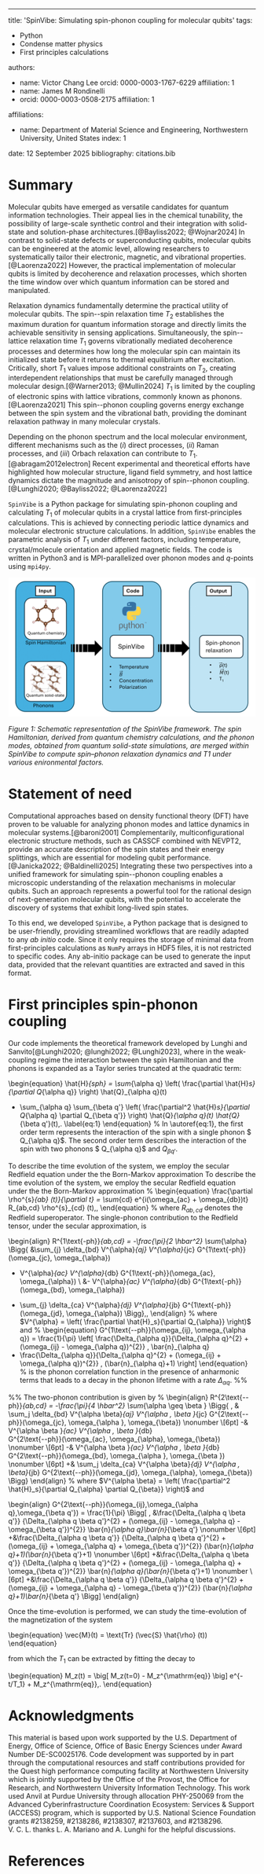 ---
title: 'SpinVibe: Simulating spin-phonon coupling for molecular qubits'
tags:
  - Python
  - Condense matter physics
  - First principles calculations

authors:
  - name: Victor Chang Lee
    orcid: 0000-0003-1767-6229
    affiliation: 1 
  - name: James M Rondinelli
  - orcid: 0000-0003-0508-2175
    affiliation: 1

affiliations:
 - name: Department of Material Science and Engineering, Northwestern University, United States
   index: 1


date: 12 September 2025
bibliography: citations.bib

# Summary 

Molecular qubits have emerged as versatile candidates for quantum
information technologies. Their appeal lies in the chemical tunability,
the possibility of large-scale synthetic control and their integration
with solid-state and solution-phase
architectures.[@Bayliss2022; @Wojnar2024] In contrast to solid-state
defects or superconducting qubits, molecular qubits can be engineered at
the atomic level, allowing researchers to systematically tailor their
electronic, magnetic, and vibrational properties.[@Laorenza2022]
However, the practical implementation of molecular qubits is limited by
decoherence and relaxation processes, which shorten the time window over
which quantum information can be stored and manipulated.

Relaxation dynamics fundamentally determine the practical utility of
molecular qubits. The spin--spin relaxation time $T_2$ establishes the
maximum duration for quantum information storage and directly limits the
achievable sensitivity in sensing applications. Simultaneously, the
spin--lattice relaxation time $T_1$ governs vibrationally mediated
decoherence processes and determines how long the molecular spin can
maintain its initialized state before it returns to thermal equilibrium
after excitation. Critically, short $T_1$ values impose additional
constraints on $T_2$, creating interdependent relationships that must be
carefully managed through molecular design.[@Warner2013; @Mullin2024]
$T_1$ is limited by the coupling of electronic spins with lattice
vibrations, commonly known as phonons.[@Laorenza2021] This spin--phonon
coupling governs energy exchange between the spin system and the
vibrational bath, providing the dominant relaxation pathway in many
molecular crystals.

Depending on the phonon spectrum and the local molecular environment,
different mechanisms such as the ($i$) direct processes, ($ii$) Raman
processes, and ($iii$) Orbach relaxation can contribute to
$T_1$.[@abragam2012electron] Recent experimental and theoretical efforts
have highlighted how molecular structure, ligand field symmetry, and
host lattice dynamics dictate the magnitude and anisotropy of
spin--phonon coupling.[@Lunghi2020; @Bayliss2022; @Laorenza2022]

`SpinVibe` is a Python package for simulating spin-phonon coupling and
calculating $T_1$ of molecular qubits in a crystal lattice from
first-principles calculations. This is achieved by connecting periodic
lattice dynamics and molecular electronic structure calculations. In
addition, `SpinVibe` enables the parametric analysis of $T_1$ under
different factors, including temperature, crystal/molecule orientation
and applied magnetic fields. The code is written in Python3 and is
MPI-parallelized over phonon modes and $q$-points using `mpi4py`.

![.\label{fig:spinvibe}](spinvibe.png)

*Figure 1: Schematic representation of the SpinVibe framework. The spin Hamiltonian, derived
from quantum chemistry calculations, and the phonon modes, obtained from quantum solid-state
simulations, are merged within SpinVibe to compute spin–phonon relaxation dynamics and T1
under various enironmental factors.*

# Statement of need 

Computational approaches based on density functional theory (DFT) have
proven to be valuable for analyzing phonon modes and lattice dynamics in
molecular systems.[@baroni2001] Complementarily, multiconfigurational
electronic structure methods, such as CASSCF combined with NEVPT2,
provide an accurate description of the spin states and their energy
splittings, which are essential for modeling qubit
performance.[@Janicka2022; @Baldinelli2025] Integrating these two
perspectives into a unified framework for simulating spin--phonon
coupling enables a microscopic understanding of the relaxation
mechanisms in molecular qubits. Such an approach represents a powerful
tool for the rational design of next-generation molecular qubits, with
the potential to accelerate the discovery of systems that exhibit
long-lived spin states.

To this end, we developed `SpinVibe`, a Python package that is designed
to be user-friendly, providing streamlined workflows that are readily
adapted to any *ab initio* code. Since it only requires the storage of
minimal data from first-principles calculations as `NumPy` arrays in
HDF5 files, it is not restricted to specific codes. Any ab-initio
package can be used to generate the input data, provided that the
relevant quantities are extracted and saved in this format.

# First principles spin-phonon coupling 

Our code implements the theoretical framework developed by Lunghi and
Sanvito[@Lunghi2020; @lunghi2022; @Lunghi2023], where in the
weak-coupling regime the interaction between the spin Hamiltonian and
the phonons is expanded as a Taylor series truncated at the quadratic
term:

\begin{equation}
\hat{H}_{sph} = \sum_{\alpha q} \left( \frac{\partial \hat{H}_s}{\partial Q_{\alpha q}} \right) 
\hat{Q}_{\alpha q}(t) 
+ \sum_{\alpha q} \sum_{\beta q'} 
\left( \frac{\partial^2 \hat{H}_s}{\partial Q_{\alpha q} \partial Q_{\beta q'}} \right)
\hat{Q}_{\alpha q}(t) \hat{Q}_{\beta q'}(t)\,. 
\label{eq:1}
\end{equation}
%
In \autoref{eq:1}, the first order term represents the interaction of the spin with a single phonon $ Q_{\alpha q}$. The second order term describes the interaction of the spin with two phonons $ Q_{\alpha q}$ and $Q_{\beta q'}$. 

To describe the time evolution of the system, we  employ the secular Redfield equation under the the Born-Markov approximation 
To describe the time evolution of the system, we  employ the secular Redfield equation under the the Born-Markov approximation 
%
\begin{equation}
\frac{\partial \rho^{s}_{ab} (t)}{\partial t} = 
\sum_{cd} e^{i(\omega_{ac} + \omega_{db})t} R_{ab,cd} \rho^{s}_{cd} (t)\,, 
\end{equation}
%
where $R_{ab,cd}$ denotes the Redfield superoperator. The single-phonon contribution to the Redfield tensor, under the secular approximation, is

\begin{align}
R^{1\text{-ph}}_{ab,cd} = -\frac{\pi}{2 \hbar^2} 
\sum_{\alpha} \Bigg\{ 
&\sum_{j} \delta_{bd} V^{\alpha}_{aj} V^{\alpha}_{jc} 
G^{1\text{-ph}}(\omega_{jc}, \omega_{\alpha}) 
- V^{\alpha}_{ac} V^{\alpha}_{db} 
G^{1\text{-ph}}(\omega_{ac}, \omega_{\alpha}) \\
&- V^{\alpha}_{ac} V^{\alpha}_{db} 
G^{1\text{-ph}}(\omega_{bd}, \omega_{\alpha}) 
+ \sum_{j} \delta_{ca} V^{\alpha}_{dj} V^{\alpha}_{jb} 
G^{1\text{-ph}}(\omega_{jd}, \omega_{\alpha}) 
\Bigg\}\,,
\end{align}
%
where $V^{\alpha} = \left( \frac{\partial \hat{H}_s}{\partial Q_{\alpha}} \right)$ and 
%
\begin{equation}
G^{1\text{--ph}}(\omega_{ij}, \omega_{\alpha q})
= \frac{1}{\pi} \left[
\frac{\Delta_{\alpha q}}{\Delta_{\alpha q}^{2} + (\omega_{ij} - \omega_{\alpha q})^{2}} \, \bar{n}_{\alpha q}
+ \frac{\Delta_{\alpha q}}{\Delta_{\alpha q}^{2} + (\omega_{ij} + \omega_{\alpha q})^{2}} \, (\bar{n}_{\alpha q}+1)
\right]
\end{equation}
%
is the phonon correlation function in the presence of anharmonic terms that leads to a decay in the phonon lifetime with a rate $\Delta_{\alpha q}$. 
%%

%%
The two-phonon contribution is given by
%
\begin{align}
R^{2\text{--ph}}_{ab,cd} 
= -\frac{\pi}{4 \hbar^2} \sum_{\alpha \geq \beta } \Bigg\{ \,
& \sum_j  \delta_{bd} V^{\alpha \beta}_{aj} V^{\alpha \, \beta }_{jc} 
   G^{2\text{--ph}}(\omega_{jc}, \omega_{\alpha }, \omega_{\beta}) \nonumber \\[6pt]
-& V^{\alpha \beta }_{ac} V^{\alpha \, \beta }_{db}  
   G^{2\text{--ph}}(\omega_{ac}, \omega_{\alpha}, \omega_{\beta}) \nonumber \\[6pt]
-& V^{\alpha \beta }_{ac} V^{\alpha \, \beta }_{db}  
   G^{2\text{--ph}}(\omega_{bd}, \omega_{\alpha }, \omega_{\beta }) \nonumber \\[6pt]
+& \sum_j  \delta_{ca} V^{\alpha \beta}_{dj} V^{\alpha \, \beta}_{jb} 
   G^{2\text{--ph}}(\omega_{jd}, \omega_{\alpha}, \omega_{\beta}) 
\Bigg\}
\end{align}
%
where $V^{\alpha \beta} = \left( \frac{\partial^2 \hat{H}_s}{\partial Q_{\alpha} \partial Q_{\beta}} \right)$ and 

\begin{align}
G^{2\text{--ph}}(\omega_{ij},\omega_{\alpha q},\omega_{\beta q'}) 
= \frac{1}{\pi} \Bigg[ \,
&\frac{\Delta_{\alpha q \beta q'}}
       {\Delta_{\alpha q \beta q'}^{2} + (\omega_{ij} - \omega_{\alpha q} - \omega_{\beta q'})^{2}}
       \bar{n}_{\alpha q}\bar{n}_{\beta q'} \nonumber \\[6pt]
+&\frac{\Delta_{\alpha q \beta q'}}
       {\Delta_{\alpha q \beta q'}^{2} + (\omega_{ij} + \omega_{\alpha q} + \omega_{\beta q'})^{2}}
       (\bar{n}_{\alpha q}+1)(\bar{n}_{\beta q'}+1) \nonumber \\[6pt]
+&\frac{\Delta_{\alpha q \beta q'}}
       {\Delta_{\alpha q \beta q'}^{2} + (\omega_{ij} - \omega_{\alpha q} + \omega_{\beta q'})^{2}}
       \bar{n}_{\alpha q}(\bar{n}_{\beta q'}+1) \nonumber \\[6pt]
+&\frac{\Delta_{\alpha q \beta q'}}
       {\Delta_{\alpha q \beta q'}^{2} + (\omega_{ij} + \omega_{\alpha q} - \omega_{\beta q'})^{2}}
       (\bar{n}_{\alpha q}+1)\bar{n}_{\beta q'} 
\Bigg]
\end{align}

Once the time-evolution is performed, we can study the time-evolution of the magnetization of the system 

\begin{equation}
    \vec{M}(t) = \text{Tr} (\vec{S} \hat{\rho} (t))
\end{equation}

from which the $T_1$ can be extracted by fitting the decay to

\begin{equation}
M_z(t) = \big[ M_z(t=0) - M_z^{\mathrm{eq}} \big] e^{-t/T_1} + M_z^{\mathrm{eq}}\,.
\end{equation}

# Acknowledgments
This material is based upon work supported by the U.S. Department of
Energy, Office of Science, Office of Basic Energy Sciences under Award
Number DE-SC0025176. Code development was supported by in part through
the computational resources and staff contributions provided for the
Quest high performance computing facility at Northwestern University
which is jointly supported by the Office of the Provost, the Office for
Research, and Northwestern University Information Technology. This work
used Anvil at Purdue University through allocation PHY-250069 from the
Advanced Cyberinfrastructure Coordination Ecosystem: Services & Support
(ACCESS) program, which is supported by U.S. National Science Foundation
grants #2138259, #2138286, #2138307, #2137603, and #2138296.
V. C. L. thanks L. A. Mariano and A. Lunghi for the helpful discussions.

# References
